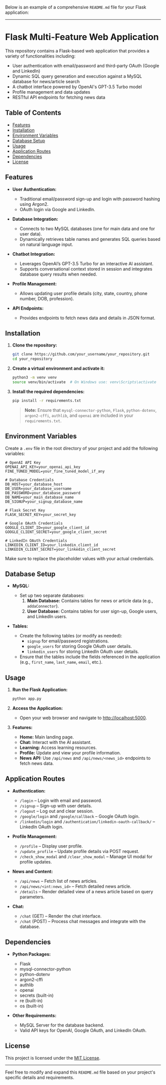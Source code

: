 Below is an example of a comprehensive `README.md` file for your Flask application:

---

# Flask Multi-Feature Web Application

This repository contains a Flask-based web application that provides a variety of functionalities including:
- User authentication with email/password and third-party OAuth (Google and LinkedIn)
- Dynamic SQL query generation and execution against a MySQL database for news/article search
- A chatbot interface powered by OpenAI's GPT-3.5 Turbo model
- Profile management and data updates
- RESTful API endpoints for fetching news data

## Table of Contents

- [Features](#features)
- [Installation](#installation)
- [Environment Variables](#environment-variables)
- [Database Setup](#database-setup)
- [Usage](#usage)
- [Application Routes](#application-routes)
- [Dependencies](#dependencies)
- [License](#license)

## Features

- **User Authentication:**  
  - Traditional email/password sign-up and login with password hashing using Argon2.
  - OAuth login via Google and LinkedIn.
  
- **Database Integration:**  
  - Connects to two MySQL databases (one for main data and one for user data).
  - Dynamically retrieves table names and generates SQL queries based on natural language input.

- **Chatbot Integration:**  
  - Leverages OpenAI’s GPT-3.5 Turbo for an interactive AI assistant.
  - Supports conversational context stored in session and integrates database query results when needed.

- **Profile Management:**  
  - Allows updating user profile details (city, state, country, phone number, DOB, profession).

- **API Endpoints:**  
  - Provides endpoints to fetch news data and details in JSON format.

## Installation

1. **Clone the repository:**

   ```bash
   git clone https://github.com/your_username/your_repository.git
   cd your_repository
   ```

2. **Create a virtual environment and activate it:**

   ```bash
   python3 -m venv venv
   source venv/bin/activate  # On Windows use: venv\Scripts\activate
   ```

3. **Install the required dependencies:**

   ```bash
   pip install -r requirements.txt
   ```

   > **Note:** Ensure that `mysql-connector-python`, `Flask`, `python-dotenv`, `argon2-cffi`, `authlib`, and `openai` are included in your `requirements.txt`.

## Environment Variables

Create a `.env` file in the root directory of your project and add the following variables:

```env
# OpenAI API Key
OPENAI_API_KEY=your_openai_api_key
FINE_TUNED_MODEL=your_fine_tuned_model_if_any

# Database Credentials
DB_HOST=your_database_host
DB_USER=your_database_username
DB_PASSWORD=your_database_password
DB_NAME=your_main_database_name
DB_SIGNUP=your_signup_database_name

# Flask Secret Key
FLASK_SECRET_KEY=your_secret_key

# Google OAuth Credentials
GOOGLE_CLIENT_ID=your_google_client_id
GOOGLE_CLIENT_SECRET=your_google_client_secret

# LinkedIn OAuth Credentials
LINKEDIN_CLIENT_ID=your_linkedin_client_id
LINKEDIN_CLIENT_SECRET=your_linkedin_client_secret
```

Make sure to replace the placeholder values with your actual credentials.

## Database Setup

- **MySQL:**  
  - Set up two separate databases:
    1. **Main Database:** Contains tables for news or article data (e.g., `addaConnector`).
    2. **User Database:** Contains tables for user sign-up, Google users, and LinkedIn users.
  
- **Tables:**
  - Create the following tables (or modify as needed):
    - `signup` for email/password registrations.
    - `google_users` for storing Google OAuth user details.
    - `linkedin_users` for storing LinkedIn OAuth user details.
  - Ensure that the tables include the fields referenced in the application (e.g., `first_name`, `last_name`, `email`, etc.).

## Usage

1. **Run the Flask Application:**

   ```bash
   python app.py
   ```

2. **Access the Application:**
   - Open your web browser and navigate to [http://localhost:5000](http://localhost:5000).

3. **Features:**
   - **Home:** Main landing page.
   - **Chat:** Interact with the AI assistant.
   - **Learning:** Access learning resources.
   - **Profile:** Update and view your profile information.
   - **News API:** Use `/api/news` and `/api/news/<news_id>` endpoints to fetch news data.

## Application Routes

- **Authentication:**
  - `/login` – Login with email and password.
  - `/signup` – Sign-up with user details.
  - `/logout` – Log out and clear session.
  - `/google/login` and `/google/callback` – Google OAuth login.
  - `/linkedin/login` and `/authentication/linkedin-oauth-callback/` – LinkedIn OAuth login.

- **Profile Management:**
  - `/profile` – Display user profile.
  - `/update_profile` – Update profile details via POST request.
  - `/check_show_modal` and `/clear_show_modal` – Manage UI modal for profile updates.

- **News and Content:**
  - `/api/news` – Fetch list of news articles.
  - `/api/news/<int:news_id>` – Fetch detailed news article.
  - `/details` – Render detailed view of a news article based on query parameters.

- **Chat:**
  - `/chat` (GET) – Render the chat interface.
  - `/chat` (POST) – Process chat messages and integrate with the database.

## Dependencies

- **Python Packages:**
  - Flask
  - mysql-connector-python
  - python-dotenv
  - argon2-cffi
  - authlib
  - openai
  - secrets (built-in)
  - re (built-in)
  - os (built-in)

- **Other Requirements:**
  - MySQL Server for the database backend.
  - Valid API keys for OpenAI, Google OAuth, and LinkedIn OAuth.

## License

This project is licensed under the [MIT License](LICENSE).

---

Feel free to modify and expand this `README.md` file based on your project's specific details and requirements.